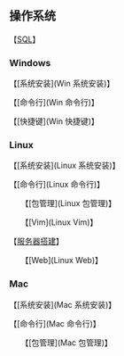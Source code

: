 ## 操作系统

【[SQL](SQL)】

### Windows

【[系统安装](Win 系统安装)】

【[命令行](Win 命令行)】

【[快捷键](Win 快捷键)】

### Linux

【[系统安装](Linux 系统安装)】

【[命令行](Linux 命令行)】

　　【[包管理](Linux 包管理)】

　　【[Vim](Linux Vim)】

【[服务器搭建]()】

　　【[Web](Linux Web)】

### Mac

【[系统安装](Mac 系统安装)】

【[命令行](Mac 命令行)】

　　【[包管理](Mac 包管理)】













